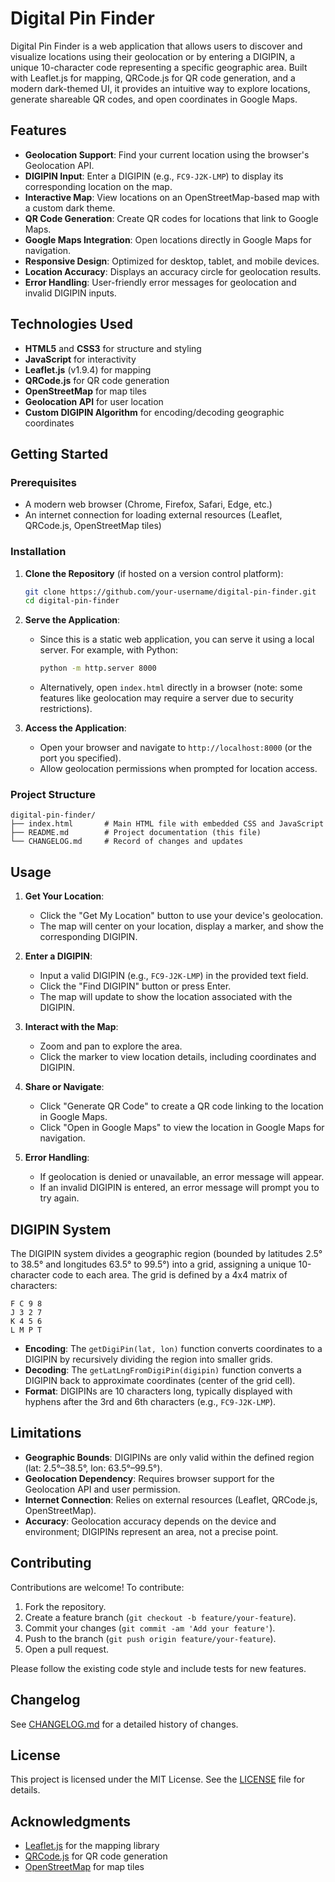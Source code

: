 # Digital Pin Finder

Digital Pin Finder is a web application that allows users to discover and visualize locations using their geolocation or by entering a DIGIPIN, a unique 10-character code representing a specific geographic area. Built with Leaflet.js for mapping, QRCode.js for QR code generation, and a modern dark-themed UI, it provides an intuitive way to explore locations, generate shareable QR codes, and open coordinates in Google Maps.

## Features

- **Geolocation Support**: Find your current location using the browser's Geolocation API.
- **DIGIPIN Input**: Enter a DIGIPIN (e.g., `FC9-J2K-LMP`) to display its corresponding location on the map.
- **Interactive Map**: View locations on an OpenStreetMap-based map with a custom dark theme.
- **QR Code Generation**: Create QR codes for locations that link to Google Maps.
- **Google Maps Integration**: Open locations directly in Google Maps for navigation.
- **Responsive Design**: Optimized for desktop, tablet, and mobile devices.
- **Location Accuracy**: Displays an accuracy circle for geolocation results.
- **Error Handling**: User-friendly error messages for geolocation and invalid DIGIPIN inputs.

## Technologies Used

- **HTML5** and **CSS3** for structure and styling
- **JavaScript** for interactivity
- **Leaflet.js** (v1.9.4) for mapping
- **QRCode.js** for QR code generation
- **OpenStreetMap** for map tiles
- **Geolocation API** for user location
- **Custom DIGIPIN Algorithm** for encoding/decoding geographic coordinates

## Getting Started

### Prerequisites

- A modern web browser (Chrome, Firefox, Safari, Edge, etc.)
- An internet connection for loading external resources (Leaflet, QRCode.js, OpenStreetMap tiles)

### Installation

1. **Clone the Repository** (if hosted on a version control platform):
   ```bash
   git clone https://github.com/your-username/digital-pin-finder.git
   cd digital-pin-finder
   ```

2. **Serve the Application**:
   - Since this is a static web application, you can serve it using a local server. For example, with Python:
     ```bash
     python -m http.server 8000
     ```
   - Alternatively, open `index.html` directly in a browser (note: some features like geolocation may require a server due to security restrictions).

3. **Access the Application**:
   - Open your browser and navigate to `http://localhost:8000` (or the port you specified).
   - Allow geolocation permissions when prompted for location access.

### Project Structure

```
digital-pin-finder/
├── index.html       # Main HTML file with embedded CSS and JavaScript
├── README.md        # Project documentation (this file)
└── CHANGELOG.md     # Record of changes and updates
```

## Usage

1. **Get Your Location**:
   - Click the "Get My Location" button to use your device's geolocation.
   - The map will center on your location, display a marker, and show the corresponding DIGIPIN.

2. **Enter a DIGIPIN**:
   - Input a valid DIGIPIN (e.g., `FC9-J2K-LMP`) in the provided text field.
   - Click the "Find DIGIPIN" button or press Enter.
   - The map will update to show the location associated with the DIGIPIN.

3. **Interact with the Map**:
   - Zoom and pan to explore the area.
   - Click the marker to view location details, including coordinates and DIGIPIN.

4. **Share or Navigate**:
   - Click "Generate QR Code" to create a QR code linking to the location in Google Maps.
   - Click "Open in Google Maps" to view the location in Google Maps for navigation.

5. **Error Handling**:
   - If geolocation is denied or unavailable, an error message will appear.
   - If an invalid DIGIPIN is entered, an error message will prompt you to try again.

## DIGIPIN System

The DIGIPIN system divides a geographic region (bounded by latitudes 2.5° to 38.5° and longitudes 63.5° to 99.5°) into a grid, assigning a unique 10-character code to each area. The grid is defined by a 4x4 matrix of characters:

```
F C 9 8
J 3 2 7
K 4 5 6
L M P T
```

- **Encoding**: The `getDigiPin(lat, lon)` function converts coordinates to a DIGIPIN by recursively dividing the region into smaller grids.
- **Decoding**: The `getLatLngFromDigiPin(digipin)` function converts a DIGIPIN back to approximate coordinates (center of the grid cell).
- **Format**: DIGIPINs are 10 characters long, typically displayed with hyphens after the 3rd and 6th characters (e.g., `FC9-J2K-LMP`).

## Limitations

- **Geographic Bounds**: DIGIPINs are only valid within the defined region (lat: 2.5°–38.5°, lon: 63.5°–99.5°).
- **Geolocation Dependency**: Requires browser support for the Geolocation API and user permission.
- **Internet Connection**: Relies on external resources (Leaflet, QRCode.js, OpenStreetMap).
- **Accuracy**: Geolocation accuracy depends on the device and environment; DIGIPINs represent an area, not a precise point.

## Contributing

Contributions are welcome! To contribute:

1. Fork the repository.
2. Create a feature branch (`git checkout -b feature/your-feature`).
3. Commit your changes (`git commit -am 'Add your feature'`).
4. Push to the branch (`git push origin feature/your-feature`).
5. Open a pull request.

Please follow the existing code style and include tests for new features.

## Changelog

See [CHANGELOG.md](CHANGELOG.md) for a detailed history of changes.

## License

This project is licensed under the MIT License. See the [LICENSE](LICENSE) file for details.

## Acknowledgments

- [Leaflet.js](https://leafletjs.com/) for the mapping library
- [QRCode.js](https://davidshimjs.github.io/qrcodejs/) for QR code generation
- [OpenStreetMap](https://www.openstreetmap.org/) for map tiles